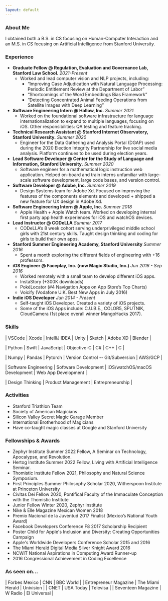 ```yaml
---
layout: default
---
```


### About Me

I obtained both a B.S. in CS focusing on Human-Computer Interaction and an M.S. in CS  focusing on Artificial Intelligence from Stanford University. 

### Experience 

- **Graduate Fellow @ Regulation, Evaluation and Governance Lab, Stanford Law School.** *2021-Present*
    - Worked and lead computer vision and NLP projects, including:
        * “Improving Case Adjudication with Natural Language Processing: Periodic Entitlement Review at the Department of Labor”
        * “Shortcomings of the Word Embeddings Bias Framework”
        * “Detecting Concentrated Animal Feeding Operations from Satellite Images with Deep Learning”
- **Software Engineering Intern @ Hallow, Inc.** *Summer 2021*
    - Worked on the foundational software infrastructure for language internationalization to expand to multiple languages, focusing on iOS. Other responsibilities: QA testing and feature tracking.
- **Technical Research Assistant @ Stanford Internet Observatory, Stanford University.** *Summer 2020*
    - Engineer for the Data Gathering and Analysis Portal (DGAP) used during the 2020 Election Integrity Partnership for live social media analysis. Platform continues to be used during election years.
- **Lead Software Developer @ Center for the Study of Language and Information, Stanford University.** *Summer 2020*
    - Software engineer for a mathematical logic instruction web application. Helped on-board and train interns unfamiliar with large-scale software development, large code bases, and version control.
- **Software Developer @ Adobe, Inc.** *Summer 2019*
    - Design Systems team for Adobe Xd. Focused on improving the features of the components elements and developed + shipped a new feature for UX design in Adobe Xd. 
- **Software Engineering Intern @ Apple, Inc.** *Summer 2018*
    - Apple Health + Apple Watch team. Worked on developing internal first party app health experiences for iOS and watchOS devices.
- **Lead Instructor @ CODeLLA** *Summer 2017*
    - CODeLLA’s 8 week cohort serving underprivileged middle school girls with 21st century skills. Taught design thinking and coding for girls to build their own apps.
- **Stanford Summer Engineering Academy, Stanford University** *Summer 2016*
    - Spent a month exploring the different fields of engineering with +16 professors.
- **iOS Engineer @ Faceplay, Inc. (now Magic Studio, Inc.)** *Jun 2016 - Sep 2016*
    - Worked remotely with a small team to develop different iOS apps.
    - InstaStory (+300K downloads)
    - PokéLocator (#4 Navigation Apps on App Store’s Top Charts)
    - Voicify (Vodafone U.K. Best New Apps in July 2016)
- **Indie iOS Developer** *Jun 2014 - Present*
    - Self-taught iOS Developer. Created a variety of iOS projects.
    - Some of the iOS Apps include: C.U.B.E., COLOR5, SPUTNIK, CloudCamera (1st place overall winner MangoHacks 2017).


### Skills

| VSCode | Xcode | IntelliJ IDEA | Unity | Sketch | Adobe XD | Blender |

| Python | Swift | JavaScript | Objective-C | C# | C++ | C |

| Numpy | Pandas | Pytorch | Version Control -- Git/Subversion | AWS/GCP | 

| Software Engineering | Software Development | iOS/watchOS/macOS Development | Web App Development |

| Design Thinking | Product Management | Entrepreneurship |

### Activities

- Stanford Triathlon Team 
- Society of American Magicians 
- Silicon Valley Secret Magic Garage Member 
- International Brotherhood of Magicians 
- Have co-taught magic classes at Google and Stanford University 

### Fellowships & Awards
* Zephyr Institute Summer 2022 Fellow, A Seminar on Technology, Apocalypse, and Revolution.
* Hertog Institute Summer 2022 Fellow, Living with Artificial Intelligence Seminar.
* Thomistic Institute Fellow 2021, Philosophy and Natural Science Symposium.
* First Principles Summer Philosophy Scholar 2020, Witherspoon Institute at Princeton University
* Civitas Dei Fellow 2020, Pontifical Faculty of the Immaculate Conception with the Thomistic Institute
* Junior Fellow Winter 2020, Zephyr Institute
* Nike & Elle Magazine Mexican Women 2018
* Premio Nacional de la Juventud 2017 Finalist (Mexico’s National Youth Award)
* Facebook Developers Conference F8 2017 Scholarship Recipient
* Poster Child for Apple's Inclusion and Diversity: Creating Opportunities Campaign
* Apple's Worldwide Developers Conference Scholar 2015 and 2016
* The Miami Herald Digital Media Silver Knight Award 2016
* NCWIT National Aspirations in Computing Award Runner-up 
* 2016 Congressional Achievement in Coding Excellence

### As seen on...

| Forbes Mexico | CNN | BBC World | 
| Entrepreneur Magazine | The Miami Herald | Univision | 
| CNET | USA Today | Televisa | 
| Seventeen Magazine | W Radio | El Universal |
